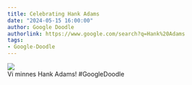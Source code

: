 ```yaml
---
title: Celebrating Hank Adams
date: "2024-05-15 16:00:00"
author: Google Doodle
authorlink: https://www.google.com/search?q=Hank%20Adams
tags:
- Google-Doodle
---
```

<img src="https://www.google.com/logos/doodles/2024/celebrating-hank-adams-6753651837110220-l.png" referrerpolicy="no-referrer"><br>Vi minnes Hank Adams! #GoogleDoodle